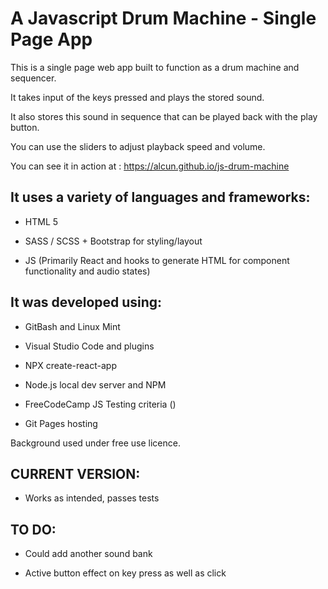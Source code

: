 # A Javascript Drum Machine - Single Page App

This is a single page web app built to function as a drum machine and sequencer.

It takes input of the keys pressed and plays the stored sound.

It also stores this sound in sequence that can be played back with the play button.

You can use the sliders to adjust playback speed and volume. 

You can see it in action at : https://alcun.github.io/js-drum-machine

## It uses a variety of languages and frameworks:

- HTML 5

- SASS / SCSS + Bootstrap for styling/layout

- JS (Primarily React and hooks to generate HTML for component functionality and audio states)

## It was developed using:

- GitBash and Linux Mint

- Visual Studio Code and plugins

- NPX create-react-app 

- Node.js local dev server and NPM

- FreeCodeCamp JS Testing criteria (<script src='https://cdn.freecodecamp.org/testable-projects-fcc/v1/bundle.js'></script>)

- Git Pages hosting

Background used under free use licence.



## CURRENT VERSION: 
- Works as intended, passes tests 



## TO DO:

- Could add another sound bank 

- Active button effect on key press as well as click
